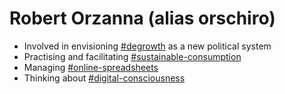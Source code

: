 # Robert Orzanna (alias orschiro)
- Involved in envisioning [#degrowth](https://degrowth.org/) as a new political system
- Practising and facilitating [#sustainable-consumption](http://scorai.org/)
- Managing [#online-spreadsheets](https://www.sheetgo.com/) 
- Thinking about [#digital-consciousness](https://docs.google.com/document/d/1sIBshL3_WvG9RLWjA2sTJV0sKgr8MafKVUwkLMC01tA/edit?usp=sharing)
